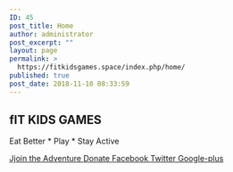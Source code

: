 ```yaml
---
ID: 45
post_title: Home
author: administrator
post_excerpt: ""
layout: page
permalink: >
  https://fitkidsgames.space/index.php/home/
published: true
post_date: 2018-11-10 08:33:59
---
```

<h2>fIT KIDS GAMES</h2>		
			<p>Eat Better * Play * Stay Active</p>		
			<a href=" https://fitkidsgames.space/register" role="button" id="btnRegister">
						Jjoin the Adventure
					</a>
			<a href="#" role="button">
						Donate
					</a>
							<a href="" target="_blank">
					Facebook
				</a>
							<a href="" target="_blank">
					Twitter
				</a>
							<a href="" target="_blank">
					Google-plus
				</a>